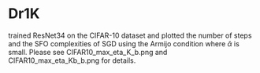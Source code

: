 # Dr1K
trained ResNet34 on the CIFAR-10 dataset and plotted the number of steps and the SFO complexities of SGD using the Armijo condition where 
$\bar \alpha$ is small. Please see CIFAR10_max_eta_K_b.png and CIFAR10_max_eta_Kb_b.png for details.

